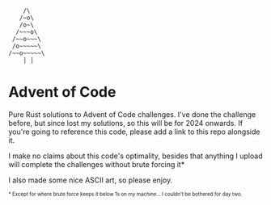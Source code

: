 ```
    /\
   /~o\
   /o~\
  /~~~o\
 /~~o~~~\
 /o~~~~~\
/~~o~~~~~\
    | |
  ```

# Advent of Code
Pure Rust solutions to Advent of Code challenges. I've done the challenge before, but since lost my solutions, so this will be for 2024 onwards. If you're going to reference this code, please add a link to this repo alongside it.

I make no claims about this code's optimality, besides that anything I upload will complete the challenges without brute forcing it*

I also made some nice ASCII art, so please enjoy.

<sub><sup>* Except for where brute force keeps it below 1s on my machine... I couldn't be bothered for day two.</sup></sub>
